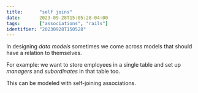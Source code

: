 ```yaml
---
title:      "self joins"
date:       2023-09-28T15:05:28-04:00
tags:       ["associations", "rails"]
identifier: "20230928T150528"
---
```


In designing *data models* sometimes we come across models that should
have a relation to themselves.

For example: we want to store employees in a single table and set up
*managers* and *subordinates* in that table too.

This can be modeled with self-joining associations.
